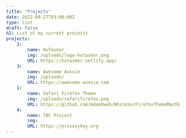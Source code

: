```yaml
---
title: "Projects"
date: 2022-09-27T03:00:00Z
type: list
draft: false
h2: List of my current projects
projects:
    2:
        name: HuTasker
        img: /uploads/logo-hutasker.png
        URL: https://hutasker.netlify.app/
    3:
        name: Awesome Aussie
        img: /uploads/
        URL: https://awesome-aussie.com 
    1:
        name: Safari Firefox Theme 
        img: /uploads/safarifirefox.png
        URL: https://github.com/AdamXweb/WhiteSurFirefoxThemeMacOS           
    4:
        name: TBC Project
        img: 
        URL: https://privacykey.org
---
```

